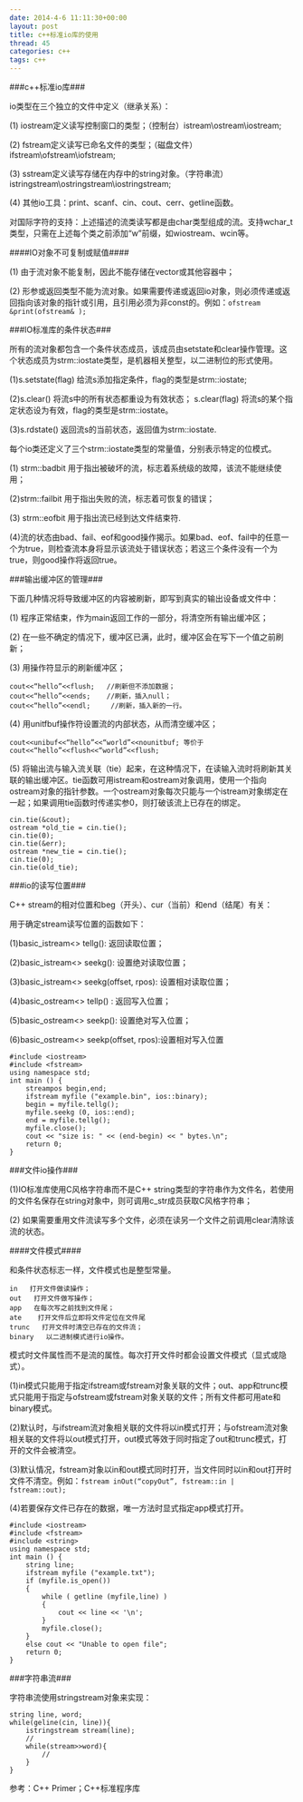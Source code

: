 ```yaml
---
date: 2014-4-6 11:11:30+00:00
layout: post
title: c++标准io库的使用
thread: 45
categories: c++
tags: c++
---
```


###c++标准io库###

io类型在三个独立的文件中定义（继承关系）：

(1) iostream定义读写控制窗口的类型；（控制台）istream\ostream\iostream;

(2) fstream定义读写已命名文件的类型；（磁盘文件）ifstream\ofstream\iofstream;

(3) sstream定义读写存储在内存中的string对象。（字符串流）istringstream\ostringstream\iostringstream;

(4) 其他io工具：print、scanf、cin、cout、cerr、getline函数。

对国际字符的支持：上述描述的流类读写都是由char类型组成的流。支持wchar_t类型，只需在上述每个类之前添加“w”前缀，如wiostream、wcin等。

####IO对象不可复制或赋值####

(1) 由于流对象不能复制，因此不能存储在vector或其他容器中；

(2) 形参或返回类型不能为流对象。如果需要传递或返回io对象，则必须传递或返回指向该对象的指针或引用，且引用必须为非const的。例如：`ofstream &print(ofstream& );`

###IO标准库的条件状态###

所有的流对象都包含一个条件状态成员，该成员由setstate和clear操作管理。这个状态成员为strm::iostate类型，是机器相关整型，以二进制位的形式使用。

(1)s.setstate(flag)   给流s添加指定条件，flag的类型是strm::iostate;

(2)s.clear()   将流s中的所有状态都重设为有效状态； s.clear(flag)   将流s的某个指定状态设为有效，flag的类型是strm::iostate。

(3)s.rdstate()    返回流s的当前状态，返回值为strm::iostate.

每个io类还定义了三个strm::iostate类型的常量值，分别表示特定的位模式。

(1) strm::badbit   用于指出被破坏的流，标志着系统级的故障，该流不能继续使用；

(2)strm::failbit    用于指出失败的流，标志着可恢复的错误；

(3) strm::eofbit    用于指出流已经到达文件结束符.

(4)流的状态由bad、fail、eof和good操作揭示。如果bad、eof、fail中的任意一个为true，则检查流本身将显示该流处于错误状态；若这三个条件没有一个为true，则good操作将返回true。

###输出缓冲区的管理###

下面几种情况将导致缓冲区的内容被刷新，即写到真实的输出设备或文件中：

(1) 程序正常结束，作为main返回工作的一部分，将清空所有输出缓冲区；

(2) 在一些不确定的情况下，缓冲区已满，此时，缓冲区会在写下一个值之前刷新；
 
(3) 用操作符显示的刷新缓冲区；

	cout<<“hello”<<flush;   //刷新但不添加数据；
	cout<<“hello”<<ends;    //刷新，插入null；
	cout<<“hello”<<endl;     //刷新，插入新的一行。
	
(4) 用unitfbuf操作符设置流的内部状态，从而清空缓冲区；

	cout<<unibuf<<“hello”<<“world”<<nounitbuf; 等价于
	cout<<“hello”<<flush<<“world”<<flush;

(5) 将输出流与输入流关联（tie）起来，在这种情况下，在读输入流时将刷新其关联的输出缓冲区。tie函数可用istream和ostream对象调用，使用一个指向ostream对象的指针参数。一个ostream对象每次只能与一个istream对象绑定在一起；如果调用tie函数时传递实参0，则打破该流上已存在的绑定。

	cin.tie(&cout);
	ostream *old_tie = cin.tie();
	cin.tie(0);
	cin.tie(&err);
	ostream *new_tie = cin.tie();
	cin.tie(0);
	cin.tie(old_tie);
	
###io的读写位置###

C++ stream的相对位置和beg（开头）、cur（当前）和end（结尾）有关：

用于确定stream读写位置的函数如下：

(1)basic_istream<> tellg(): 返回读取位置；

(2)basic_istream<> seekg(): 设置绝对读取位置；

(3)basic_istream<> seekg(offset, rpos): 设置相对读取位置；

(4)basic_ostream<> tellp() : 返回写入位置；

(5)basic_ostream<> seekp(): 设置绝对写入位置；

(6)basic_ostream<> seekp(offset, rpos):设置相对写入位置

	#include <iostream>
	#include <fstream>
	using namespace std;
	int main () {
  		streampos begin,end;
  		ifstream myfile ("example.bin", ios::binary);
  		begin = myfile.tellg();
  		myfile.seekg (0, ios::end);
  		end = myfile.tellg();
  		myfile.close();
  		cout << "size is: " << (end-begin) << " bytes.\n";
  		return 0;
	}

	
###文件io操作###

(1)IO标准库使用C风格字符串而不是C++ string类型的字符串作为文件名，若使用的文件名保存在string对象中，则可调用c_str成员获取C风格字符串；

(2) 如果需要重用文件流读写多个文件，必须在读另一个文件之前调用clear清除该流的状态。

####文件模式####

和条件状态标志一样，文件模式也是整型常量。

	in   打开文件做读操作；
	out   打开文件做写操作；
	app   在每次写之前找到文件尾；
	ate    打开文件后立即将文件定位在文件尾
	trunc   打开文件时清空已存在的文件流；
	binary   以二进制模式进行io操作。
	
模式时文件属性而不是流的属性。每次打开文件时都会设置文件模式（显式或隐式）。

(1)in模式只能用于指定ifstream或fstream对象关联的文件；out、app和trunc模式只能用于指定与ofstream或fstream对象关联的文件；所有文件都可用ate和binary模式。

(2)默认时，与ifstream流对象相关联的文件将以in模式打开；与ofstream流对象相关联的文件将以out模式打开，out模式等效于同时指定了out和trunc模式，打开的文件会被清空。

(3)默认情况，fstream对象以in和out模式同时打开，当文件同时以in和out打开时文件不清空。例如：`fstream inOut(“copyOut”, fstream::in | fstream::out);`

(4)若要保存文件已存在的数据，唯一方法时显式指定app模式打开。

	#include <iostream>
	#include <fstream>
	#include <string>
	using namespace std;
	int main () {
 		string line;
  		ifstream myfile ("example.txt");
  		if (myfile.is_open())
  		{
    		while ( getline (myfile,line) )
    		{
      			cout << line << '\n';
    		}
    		myfile.close();
  		}
  		else cout << "Unable to open file"; 
  		return 0;
	}


###字符串流###

字符串流使用stringstream对象来实现：

	string line, word;
	while(geline(cin, line)){
		istringstream stream(line);
		//
		while(stream>>word){
			//
		}
	}
	
参考：C++ Primer；C++标准程序库












